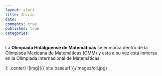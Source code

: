 ```yaml
---
layout: start
title: Inicio
date:  
comments: true
published: true
categories: 
---
```


La **Olimpiada Hidalguense de Matemáticas** se enmarca dentro de la
Olimpiada Mexicana de Matemáticas (OMM) y esta a su vez está inmersa
en la Olimpiada Internacional de Matemáticas.

{: .center}
![img]({{ site.baseurl }}/images/oli.jpg)
